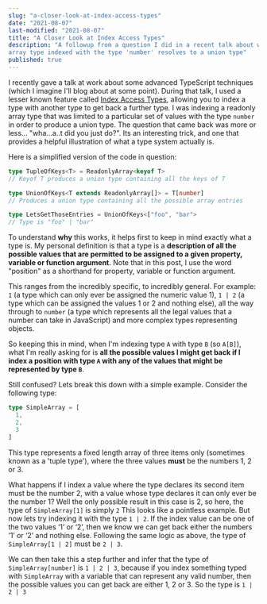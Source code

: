 ```yaml
---
slug: "a-closer-look-at-index-access-types"
date: "2021-08-07"
last-modified: "2021-08-07"
title: "A Closer Look at Index Access Types"
description: "A followup from a question I did in a recent talk about why an
array type indexed with the type 'number' resolves to a union type"
published: true
---
```


I recently gave a talk at work about some advanced TypeScript techniques (which I imagine I'll blog about at some point). During that talk, I used a lesser
known feature called [Index Access Types](https://www.typescriptlang.org/docs/handbook/2/indexed-access-types.html), allowing you to index a type with another type to get back a further type. I was indexing a readonly array type that was limited to a particular set of values with the type `number` in order to produce a union type. The question that came back was more or less... "wha...a..t did you just do?". Its an interesting trick, and one that provides a helpful illustration of what a type system actually is.

Here is a simplified version of the code in question:

```TypeScript
type TupleOfKeys<T> = ReadonlyArray<keyof T>          
// Keyof T produces a union type containing all the keys of T

type UnionOfKeys<T extends ReadonlyArray[]> = T[number]
// Produces a union type containing all the possible array entries

type LetsGetThoseEntries = UnionOfKeys<["foo", "bar">
// Type is "foo" | "bar"
```

To understand **why** this works, it helps first to keep in mind exactly what a
type is. My personal definition is that a type is a **description of all the
possible values that are permitted to be assigned to a given property, variable or
function argument**. Note that in this post, I use the word "position" as a
shorthand for property, variable or function argument.

This ranges from the incredibly specific, to incredibly general. For example: `1` (a type which can only ever be assigned the numeric value 1), `1 | 2` (a type which can be assigned the values 1 or 2 and nothing else), all the way through to `number` (a type which represents all the legal values that a number can take in JavaScript) and more complex types representing objects.

So keeping this in mind, when I'm indexing type `A` with type `B`
(so `A[B]`), what I'm really asking for is **all the possible values I might get
back if I index a position with type `A` with any of the values that might be
represented by type `B`**.

Still confused? Lets break this down with a simple example. Consider the
following type:

```TypeScript
type SimpleArray = [
  1,
  2,
  3
]
```

This type represents a fixed length array of three items only (sometimes known
as a 'tuple type'), where the three values **must** be the numbers 1, 2 or 3.

What happens if I index a value where the type declares its second item must be the number 2, with a value whose type declares it can only ever be the number 1? Well the only possible result in this case is 2, so here, the type of `SimpleArray[1]` is simply `2`
This looks like a pointless example. But now lets try indexing it with the type `1 | 2`. If the index value can be one of the two values ‘1’ or ‘2’, then we know we can get back either the numbers ‘1’ or ‘2’ and nothing else. Following the same logic as above, the type of `SimpleArray[1 | 2]` must be `2 | 3`.

We can then take this a step further and infer that the type of `SimpleArray[number]` is `1 | 2 | 3`, because if you index something typed with `SimpleArray` with a variable that can represent any valid number, then the possible values you can get back are either 1, 2 or 3. So the type is `1 | 2 | 3`
